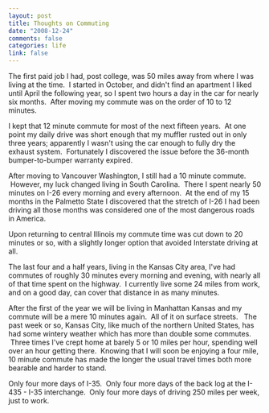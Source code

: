 ```yaml
--- 
layout: post
title: Thoughts on Commuting
date: "2008-12-24"
comments: false
categories: life
link: false
---
```

The first paid job I had, post college, was 50 miles away from where I was living at the time.  I started in October, and didn't find an apartment I liked until April the following year, so I spent two hours a day in the car for nearly six months.  After moving my commute was on the order of 10 to 12 minutes.

I kept that 12 minute commute for most of the next fifteen years.  At one point my daily drive was short enough that my muffler rusted out in only three years; apparently I wasn't using the car enough to fully dry the exhaust system.  Fortunately I discovered the issue before the 36-month bumper-to-bumper warranty expired.

After moving to Vancouver Washington, I still had a 10 minute commute.  However, my luck changed living in South Carolina.  There I spent nearly 50 minutes on I-26 every morning and every afternoon.  At the end of my 15 months in the Palmetto State I discovered that the stretch of I-26 I had been driving all those months was considered one of the most dangerous roads in America.

Upon returning to central Illinois my commute time was cut down to 20 minutes or so, with a slightly longer option that avoided Interstate driving at all.

The last four and a half years, living in the Kansas City area, I've had commutes of roughly 30 minutes every morning and evening, with nearly all of that time spent on the highway.  I currently live some 24 miles from work, and on a good day, can cover that distance in as many minutes.

After the first of the year we will be living in Manhattan Kansas and my commute will be a mere 10 minutes again.  All of it on surface streets.   The past week or so, Kansas City, like much of the northern United States, has had some wintery weather which has more than double some commutes.  Three times I've crept home at barely 5 or 10 miles per hour, spending well over an hour getting there.  Knowing that I will soon be enjoying a four mile, 10 minute commute has made the longer the usual travel times both more bearable and harder to stand.

Only four more days of I-35.  Only four more days of the back log at the I-435 - I-35 interchange.  Only four more days of driving 250 miles per week, just to work.
